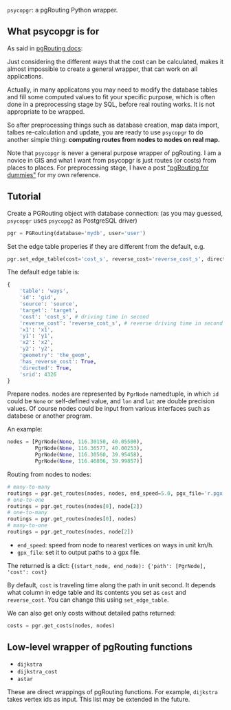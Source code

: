 `psycopgr`: a pgRouting Python wrapper.


## What psycopgr is for

As said in [pgRouting docs](http://workshop.pgrouting.org/2.1.0-dev/en/chapters/wrapper.html):

>
Just considering the different ways that the cost can be calculated, makes it almost impossible to create a general wrapper, that can work on all applications.

Actually, in many applicatons you may need to modify the database tables and fill some computed values to fit your specific purpose, which is often done in a preprocessing stage by SQL, before real routing works. It is not appropriate to be wrapped.

So after preprocessing things such as database creation, map data import, talbes re-calculation and update, you are ready to use `psycopgr` to do another simple thing: **computing routes from nodes to nodes on real map.** 

Note that `psycopgr` is never a general purpose wrapper of pgRouting. I am a novice in GIS and what I want from psycopgr is just routes (or costs) from places to places. For preprocessing stage, I have a post ["pgRouting for dummies"](http://herrkaefer.online/2016/08/30/pgrouting-for-dummies/) for my own reference.

## Tutorial

Create a PGRouting object with database connection: (as you may guessed, `psycopgr` uses `psycopg2` as PostgreSQL driver)

```python
pgr = PGRouting(database='mydb', user='user')
```

Set the edge table properies if they are different from the default, e.g.

```python
pgr.set_edge_table(cost='cost_s', reverse_cost='reverse_cost_s', directed=true)
```

The default edge table is:

```python
{
    'table': 'ways',
    'id': 'gid',
    'source': 'source',
    'target': 'target',
    'cost': 'cost_s', # driving time in second
    'reverse_cost': 'reverse_cost_s', # reverse driving time in second
    'x1': 'x1',
    'y1': 'y1',
    'x2': 'x2',
    'y2': 'y2',
    'geometry': 'the_geom',
    'has_reverse_cost': True,
    'directed': True,
    'srid': 4326
}
```

Prepare nodes. nodes are represented by `PgrNode` namedtuple, in which `id` could be `None` or self-defined value, and `lon` and `lat` are double precision values. Of course nodes could be input from various interfaces such as databese or another program.

An example:

```python
nodes = [PgrNode(None, 116.30150, 40.05500),
         PgrNode(None, 116.36577, 40.00253),
         PgrNode(None, 116.30560, 39.95458),
         PgrNode(None, 116.46806, 39.99857)]
```

Routing from nodes to nodes:

```python
# many-to-many
routings = pgr.get_routes(nodes, nodes, end_speed=5.0, pgx_file='r.pgx')
# one-to-one
routings = pgr.get_routes(nodes[0], node[2])
# one-to-many
routings = pgr.get_routes(nodes[0], nodes)
# many-to-one
routings = pgr.get_routes(nodes, node[2])
```

- `end_speed`: speed from node to nearest vertices on ways in unit km/h.
- `gpx_file`: set it to output paths to a gpx file.

The returned is a dict: {`(start_node, end_node): {'path': [PgrNode], 'cost': cost}`

By default, `cost` is traveling time along the path in unit second. It depends what column in edge table and its contents you set as `cost` and `reverse_cost`. You can change this using `set_edge_table`.

We can also get only costs without detailed paths returned:

```python
costs = pgr.get_costs(nodes, nodes)
```

## Low-level wrapper of pgRouting functions

- `dijkstra`
- `dijkstra_cost`
- `astar`

These are direct wrappings of pgRouting functions. For example, `dijkstra` takes vertex ids as input. This list may be extended in the future.



